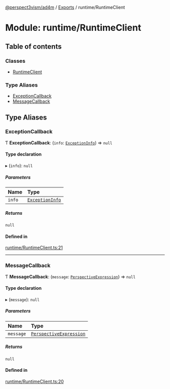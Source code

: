 [@perspect3vism/ad4m](../README.md) / [Exports](../modules.md) / runtime/RuntimeClient

# Module: runtime/RuntimeClient

## Table of contents

### Classes

- [RuntimeClient](../classes/runtime_RuntimeClient.RuntimeClient.md)

### Type Aliases

- [ExceptionCallback](runtime_RuntimeClient.md#exceptioncallback)
- [MessageCallback](runtime_RuntimeClient.md#messagecallback)

## Type Aliases

### ExceptionCallback

Ƭ **ExceptionCallback**: (`info`: [`ExceptionInfo`](../classes/runtime_RuntimeResolver.ExceptionInfo.md)) => ``null``

#### Type declaration

▸ (`info`): ``null``

##### Parameters

| Name | Type |
| :------ | :------ |
| `info` | [`ExceptionInfo`](../classes/runtime_RuntimeResolver.ExceptionInfo.md) |

##### Returns

``null``

#### Defined in

[runtime/RuntimeClient.ts:21](https://github.com/perspect3vism/ad4m/blob/e76a46f1/core/src/runtime/RuntimeClient.ts#L21)

___

### MessageCallback

Ƭ **MessageCallback**: (`message`: [`PerspectiveExpression`](../classes/perspectives_Perspective.PerspectiveExpression.md)) => ``null``

#### Type declaration

▸ (`message`): ``null``

##### Parameters

| Name | Type |
| :------ | :------ |
| `message` | [`PerspectiveExpression`](../classes/perspectives_Perspective.PerspectiveExpression.md) |

##### Returns

``null``

#### Defined in

[runtime/RuntimeClient.ts:20](https://github.com/perspect3vism/ad4m/blob/e76a46f1/core/src/runtime/RuntimeClient.ts#L20)
